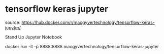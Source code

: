 # tensorflow keras jupyter

source: https://hub.docker.com/r/macgyvertechnology/tensorflow-keras-jupyter/

Stand Up Jupyter Notebook

docker run -it -p 8888:8888 macgyvertechnology/tensorflow-keras-jupyter

